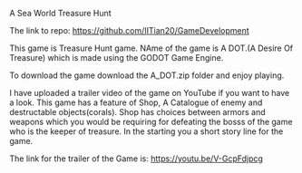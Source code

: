 A Sea World Treasure Hunt

The link to repo: https://github.com/IITian20/GameDevelopment

This game is Treasure Hunt game. NAme of the game is A DOT.(A Desire Of Treasure) which is made using the GODOT Game Engine.

To download the game download the A_DOT.zip folder and enjoy playing.

I have uploaded a trailer video of the game on YouTube if you want to have a look. This game has a feature of Shop, A Catalogue of enemy and destructable objects(corals). Shop has choices between armors and weapons which you would be requiring for defeating the bosss of the game who is the keeper of treasure. In the starting you a short story line for the game.

The link for the trailer of the Game is: https://youtu.be/V-GcpFdjpcg

